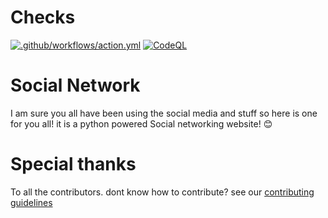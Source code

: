 # Checks
[![.github/workflows/action.yml](https://github.com/TarunavBA/boo/actions/workflows/action.yml/badge.svg)](https://github.com/TarunavBA/boo/actions/workflows/action.yml)
[![CodeQL](https://github.com/TarunavBA/boo/actions/workflows/codeql-analysis.yml/badge.svg)](https://github.com/TarunavBA/boo/actions/workflows/codeql-analysis.yml)

# Social Network

I am sure you all have been using the social media and stuff so here is one for you all! it is a python powered Social networking website! 😊

# Special thanks 

To all the contributors. dont know how to contribute? see our [contributing guidelines](CONTRIBUTING.md)
